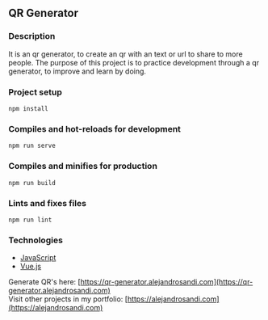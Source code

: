 ## QR Generator

### Description

It is an qr generator, to create an qr with an text or url to share to more people. The purpose of this project is to practice development through a qr generator, to improve and learn by doing.

### Project setup

```
npm install
```

### Compiles and hot-reloads for development

```
npm run serve
```

### Compiles and minifies for production

```
npm run build
```

### Lints and fixes files

```
npm run lint
```

### Technologies

- [JavaScript](https://developer.mozilla.org/en-US/docs/Web/JavaScript)
- [Vue.js](https://vuejs.org/)

Generate QR's here: [https://qr-generator.alejandrosandi.com](https://qr-generator.alejandrosandi.com)
<br />
Visit other projects in my portfolio: [https://alejandrosandi.com](https://alejandrosandi.com)
